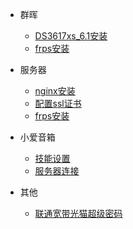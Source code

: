 - 群晖

  - [DS3617xs_6.1安装](synology/install_6_1.md)
  - [frps安装](synology/install_frp.md)
 
- 服务器

  - [nginx安装](server/install_nginx.md)
  - [配置ssl证书](server/ssl.md)
  - [frps安装](synology/install_frp.md)

- 小爱音箱

  - [技能设置](xiaoai/skills.md)
  - [服务器连接](xiaoai/server.md)

- 其他

  - [联通宽带光猫超级密码](opticalModem.md)


